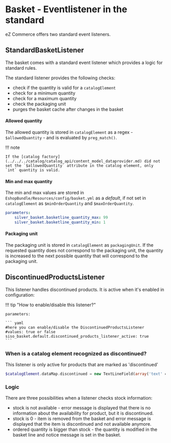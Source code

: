 # Basket - Eventlistener in the standard

eZ Commerce offers two standard event listeners.

## StandardBasketListener

The basket comes with a standard event listener which provides a logic for standard rules.

The standard listener provides the following checks:

- check if the quantity is valid for a `catalogElement`
- check for a minimum quantity 
- check for a maximum quantity
- check the packaging unit
- purges the basket cache after changes in the basket

#### Allowed quantity

The allowed quantity is stored in `catalogElement` as a regex - `$allowedQuantity` - and is evaluated by `preg_match()`.

!!! note

    If the [catalog factory](../../../catalog/catalog_api/content_model_dataprovider.md) did not set the `$allowedQuantity` attribute in the catalog element, only `int` quantity is valid.

#### Min and max quantity

The min and max values are stored in `EshopBundle/Resources/config/basket.yml` as a *default*, if not set in `catalogElement` as `$minOrderQuantity` and `$maxOrderQuantity`.

``` yaml
parameters:
    silver_basket.basketline_quantity_max: 99
    silver_basket.basketline_quantity_min: 1
```

#### Packaging unit

The packaging unit is stored in `catalogElement` as `packagingUnit`. If the requested quantity does not correspond to the packaging unit, the quantity is increased to the next possible quantity that will correspond to the packaging unit.

## DiscontinuedProductsListener

This listener handles discontinued products. It is active when it's enabled in configuration:

!!! tip "How to enable/disable this listener?"

    parameters:

    ``` yaml
    #here you can enable/disable the DiscontinuedProductsListener
    #values: true or false
    siso_basket.default.discontinued_products_listener_active: true
    ```

### When is a catalog element recognized as discontinued?

This listener is only active for products that are marked as 'discontinued'

``` php
$catalogElement.dataMap.discontinued = new TextLineField(array('text' => 1));
```

### Logic

There are three possibilities when a listener checks stock information:

- stock is not available - error message is displayed that there is no information about the availability for product, but it is discontinued.
- stock is 0 - item is removed from the basket and error message is displayed that the item is discontinued and not available anymore.
- ordered quantity is bigger than stock - the quantity is modified in the basket line and notice message is set in the basket.
